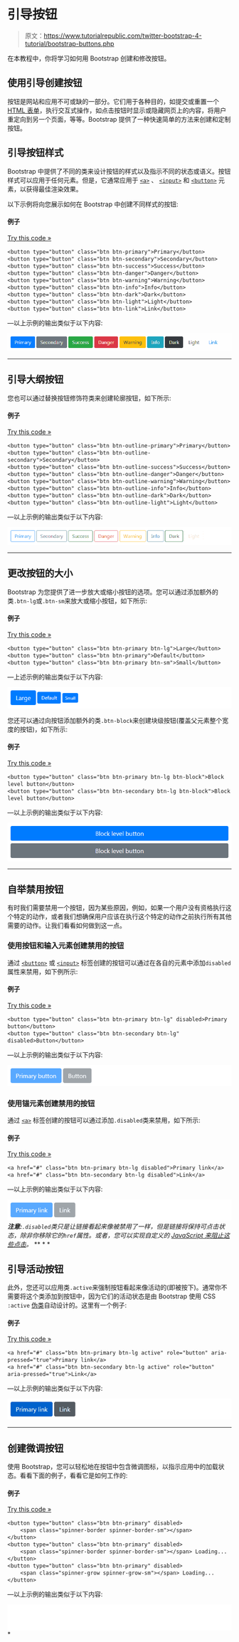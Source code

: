 # 引导按钮

> 原文：<https://www.tutorialrepublic.com/twitter-bootstrap-4-tutorial/bootstrap-buttons.php>

在本教程中，你将学习如何用 Bootstrap 创建和修改按钮。

## 使用引导创建按钮

按钮是网站和应用不可或缺的一部分。它们用于各种目的，如提交或重置一个 [HTML 表单](../html-tutorial/html-forms.php)，执行交互式操作，如点击按钮时显示或隐藏网页上的内容，将用户重定向到另一个页面，等等。Bootstrap 提供了一种快速简单的方法来创建和定制按钮。

## 引导按钮样式

Bootstrap 中提供了不同的类来设计按钮的样式以及指示不同的状态或语义。按钮样式可以应用于任何元素。但是，它通常应用于 [`<a>`](../html-reference/html-a-tag.php) 、 [`<input>`](../html-reference/html-input-tag.php) 和 [`<button>`](../html-reference/html-button-tag.php) 元素，以获得最佳渲染效果。

以下示例将向您展示如何在 Bootstrap 中创建不同样式的按钮:

#### 例子

[Try this code »](../codelab.php?topic=bootstrap-4&file=buttons "Try this code using online Editor")

```
<button type="button" class="btn btn-primary">Primary</button>
<button type="button" class="btn btn-secondary">Secondary</button>
<button type="button" class="btn btn-success">Success</button>
<button type="button" class="btn btn-danger">Danger</button>
<button type="button" class="btn btn-warning">Warning</button>
<button type="button" class="btn btn-info">Info</button>    
<button type="button" class="btn btn-dark">Dark</button>
<button type="button" class="btn btn-light">Light</button>
<button type="button" class="btn btn-link">Link</button>
```

—以上示例的输出类似于以下内容:

[![Bootstrap Buttons](img/b8086837629a61a3a641a944330a574a.png)](../codelab.php?topic=bootstrap-4&file=buttons) 

* * *

## 引导大纲按钮

您也可以通过替换按钮修饰符类来创建轮廓按钮，如下所示:

#### 例子

[Try this code »](../codelab.php?topic=bootstrap-4&file=outline-buttons "Try this code using online Editor")

```
<button type="button" class="btn btn-outline-primary">Primary</button>
<button type="button" class="btn btn-outline-secondary">Secondary</button>
<button type="button" class="btn btn-outline-success">Success</button>
<button type="button" class="btn btn-outline-danger">Danger</button>
<button type="button" class="btn btn-outline-warning">Warning</button>
<button type="button" class="btn btn-outline-info">Info</button>
<button type="button" class="btn btn-outline-dark">Dark</button>
<button type="button" class="btn btn-outline-light">Light</button>
```

—以上示例的输出类似于以下内容:

[![Outline Buttons](img/c02d5d88ac22ffba36b82507a62786f9.png)](../codelab.php?topic=bootstrap-4&file=outline-buttons) 

* * *

## 更改按钮的大小

Bootstrap 为您提供了进一步放大或缩小按钮的选项。您可以通过添加额外的类`.btn-lg`或`.btn-sm`来放大或缩小按钮，如下所示:

#### 例子

[Try this code »](../codelab.php?topic=bootstrap-4&file=button-sizes "Try this code using online Editor")

```
<button type="button" class="btn btn-primary btn-lg">Large</button>
<button type="button" class="btn btn-primary">Default</button>
<button type="button" class="btn btn-primary btn-sm">Small</button>
```

—上述示例的输出类似于以下内容:

[![Bootstrap Button Sizes](img/ce883182dddd94ae7e17fb697428dbba.png)](../codelab.php?topic=bootstrap-4&file=button-sizes) 

您还可以通过向按钮添加额外的类`.btn-block`来创建块级按钮(覆盖父元素整个宽度的按钮)，如下所示:

#### 例子

[Try this code »](../codelab.php?topic=bootstrap-4&file=block-level-buttons "Try this code using online Editor")

```
<button type="button" class="btn btn-primary btn-lg btn-block">Block level button</button>
<button type="button" class="btn btn-secondary btn-lg btn-block">Block level button</button>
```

—以上示例的输出类似于以下内容:

[![Bootstrap Block Level Buttons](img/cfb4bf65399750ee6a289b05461a5fa3.png)](../codelab.php?topic=bootstrap-4&file=block-level-buttons) 

* * *

## 自举禁用按钮

有时我们需要禁用一个按钮，因为某些原因，例如，如果一个用户没有资格执行这个特定的动作，或者我们想确保用户应该在执行这个特定的动作之前执行所有其他需要的动作。让我们看看如何做到这一点。

### 使用按钮和输入元素创建禁用的按钮

通过 [`<button>`](../html-reference/html-button-tag.php) 或 [`<input>`](../html-reference/html-input-tag.php) 标签创建的按钮可以通过在各自的元素中添加`disabled`属性来禁用，如下例所示:

#### 例子

[Try this code »](../codelab.php?topic=bootstrap-4&file=disabled-buttons "Try this code using online Editor")

```
<button type="button" class="btn btn-primary btn-lg" disabled>Primary button</button>
<button type="button" class="btn btn-secondary btn-lg" disabled>Button</button>
```

—以上示例的输出类似于以下内容:

[![Bootstrap Disabled Buttons](img/e515b96bf14d5b5b812e2708eba05329.png)](../codelab.php?topic=bootstrap-4&file=disabled-buttons) 

### 使用锚元素创建禁用的按钮

通过 [`<a>`](../html-reference/html-a-tag.php) 标签创建的按钮可以通过添加`.disabled`类来禁用，如下所示:

#### 例子

[Try this code »](../codelab.php?topic=bootstrap-4&file=disabled-anchor-buttons "Try this code using online Editor")

```
<a href="#" class="btn btn-primary btn-lg disabled">Primary link</a>
<a href="#" class="btn btn-secondary btn-lg disabled">Link</a>
```

—以上示例的输出类似于以下内容:

[![Bootstrap Disabled Anchor Buttons](img/27e889e4d28e8e76b942e608f4ab4189.png)](../codelab.php?topic=bootstrap-4&file=disabled-anchor-buttons)  ***注意:**`.disabled`类只是让链接看起来像被禁用了一样，但是链接将保持可点击状态，除非你移除它的`href`属性。或者，您可以实现自定义的 [JavaScript 来阻止这些点击](../faq/how-to-remove-clickable-behavior-from-a-disabled-link-using-jquery.php)。*  ** * *

## 引导活动按钮

此外，您还可以应用类`.active`来强制按钮看起来像活动的(即被按下)。通常你不需要将这个类添加到按钮中，因为它们的活动状态是由 Bootstrap 使用 CSS `:active` [伪类](/css-tutorial/css-pseudo-classes.php)自动设计的。这里有一个例子:

#### 例子

[Try this code »](../codelab.php?topic=bootstrap-4&file=active-buttons "Try this code using online Editor")

```
<a href="#" class="btn btn-primary btn-lg active" role="button" aria-pressed="true">Primary link</a>
<a href="#" class="btn btn-secondary btn-lg active" role="button" aria-pressed="true">Link</a>
```

—以上示例的输出类似于以下内容:

[![Bootstrap Active Buttons](img/fc5f5b6eba2bccc0f00e997ba6a03784.png)](../codelab.php?topic=bootstrap-4&file=active-buttons) 

* * *

## 创建微调按钮

使用 Bootstrap，您可以轻松地在按钮中包含微调图标，以指示应用中的加载状态。看看下面的例子，看看它是如何工作的:

#### 例子

[Try this code »](../codelab.php?topic=bootstrap-4&file=spinner-buttons "Try this code using online Editor")

```
<button type="button" class="btn btn-primary" disabled>
    <span class="spinner-border spinner-border-sm"></span>
</button>
<button type="button" class="btn btn-primary" disabled>
    <span class="spinner-border spinner-border-sm"></span> Loading...
</button>
<button type="button" class="btn btn-primary" disabled>
    <span class="spinner-grow spinner-grow-sm"></span> Loading...
</button>
```

—以上示例的输出类似于以下内容:

<iframe src="../examples/bootstrap/bootstrap-spinner-buttons.html" style="border:none;display:block;width:100%;height:58px;"></div> </div> <p>在下一章中，你将学习如何使用<a href="bootstrap-button-groups.php">引导按钮组</a>组件将多个按钮水平或垂直组合成一行，就像工具栏一样。</p> <!--Bottom Navigation--> <!--End:Bottom Navigation--> <!-- InstanceEndEditable --> </body> </html></iframe>*